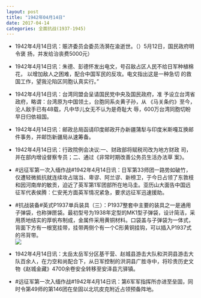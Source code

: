 ```yaml
---
layout: post
title: "1942年04月14日"
date: 2017-04-14
categories: 全面抗战(1937-1945)
---
```


<meta name="referrer" content="no-referrer" />

- 1942年4月14日讯：赈济委员会委员汤漪在渝逝世。（）5月12日，国民政府明令褒 扬，并发给治丧费5000元） 

- 1942年4月14日讯：朱德、彭德怀发出电文，号召敌占区人民不给日军种植棉花， 以增加敌人之困难，配合中国军民的反攻。电文指出这是一种急切 的救国工作，望我沦陷区同胞认真实行。” 

- 1942年4月14日讯：台湾同盟会呈请国民党中央及国民政府，准 予设立台湾省政府，略谓：台湾原为中国领土，台胞同系炎黄子孙，从 《马关条约》至今，沦人敌手已有48载，凡中华儿女无不认为是奇耻大 辱，600万台湾同胞切盼早日归依祖国。 

- 1942年4月14日讯：邮政总局函请印度邮政开办新疆蒲犁与印度米斯嘎互换邮件事务，并邮饬新疆局从速筹备。 

- 1942年4月14日讯：行政院例会决议:一、财政部将赋税司改为地方财政 司，并在部内增设督察专员；二、通过《非常时期改善公务员生活办法草 案》。 

- #远征军第一次入缅作战#1942年4月14日讯：日军第33师团一路势如破竹，仅遭轻微抵抗就连续攻占瑞当、卑谬、阿兰谬、新榜卫，于今日占领了东敦枝和因河南岸的敏贡，迫近了英军第1军团部所在地马圭。亚历山大面告中国远征军代表侯腾：仁安羌方面英军情况紧急，要求远征军迅速援助。 

- #抗战装备#英式P1937单兵装具（三）：P1937整套中主要的装具之一是通用子弹袋，也称弹匣袋。最初型号为1938年定型的MK1型子弹袋，设计简洁，采用质地结实的厚帆布制成，金属件采用黄铜材料。口袋盖与子弹袋为一体式，背面下方有一根宽挂带，挂带两侧个有一个C形黄铜挂钩，可以插入P1937式的吊背带。 <br/><img src="https://wx1.sinaimg.cn/large/aca367d8ly1felz7zbfdrj20dc0w6dlh.jpg" />

- 1942年4月14日讯：太岳太岳军分区基干营、赵城县游击大队和洪洞县游击大队百余人，在力空和尚配合下，从日军控制的洪洞县广胜寺中，将珍贵历史文物《赵城金藏》4700余卷安全转移至安泽县亢驿镇。 

- #远征军第一次入缅作战#1942年4月14日讯：第6军军指挥所亦进至垒固，同时令第49师的第146团在垒固以北坑皮克附近占领预备阵地。 

